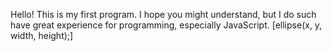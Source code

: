 Hello! This is my first program. I hope you might understand, but I do such have great experience for programming, especially JavaScript. [ellipse(x, y, width, height);]
